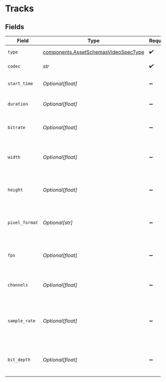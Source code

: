 # Tracks


## Fields

| Field                                                                                        | Type                                                                                         | Required                                                                                     | Description                                                                                  | Example                                                                                      |
| -------------------------------------------------------------------------------------------- | -------------------------------------------------------------------------------------------- | -------------------------------------------------------------------------------------------- | -------------------------------------------------------------------------------------------- | -------------------------------------------------------------------------------------------- |
| `type`                                                                                       | [components.AssetSchemasVideoSpecType](../../models/components/assetschemasvideospectype.md) | :heavy_check_mark:                                                                           | type of track                                                                                | video                                                                                        |
| `codec`                                                                                      | *str*                                                                                        | :heavy_check_mark:                                                                           | Codec of the track                                                                           | aac                                                                                          |
| `start_time`                                                                                 | *Optional[float]*                                                                            | :heavy_minus_sign:                                                                           | Start time of the track in seconds                                                           | 23.8238                                                                                      |
| `duration`                                                                                   | *Optional[float]*                                                                            | :heavy_minus_sign:                                                                           | Duration of the track in seconds                                                             | 23.8238                                                                                      |
| `bitrate`                                                                                    | *Optional[float]*                                                                            | :heavy_minus_sign:                                                                           | Bitrate of the track in bits per second                                                      | 1000000                                                                                      |
| `width`                                                                                      | *Optional[float]*                                                                            | :heavy_minus_sign:                                                                           | Width of the track - only for video tracks                                                   | 1920                                                                                         |
| `height`                                                                                     | *Optional[float]*                                                                            | :heavy_minus_sign:                                                                           | Height of the track - only for video tracks                                                  | 1080                                                                                         |
| `pixel_format`                                                                               | *Optional[str]*                                                                              | :heavy_minus_sign:                                                                           | Pixel format of the track - only for video tracks                                            | yuv420p                                                                                      |
| `fps`                                                                                        | *Optional[float]*                                                                            | :heavy_minus_sign:                                                                           | Frame rate of the track - only for video tracks                                              | 30                                                                                           |
| `channels`                                                                                   | *Optional[float]*                                                                            | :heavy_minus_sign:                                                                           | Amount of audio channels in the track                                                        | 2                                                                                            |
| `sample_rate`                                                                                | *Optional[float]*                                                                            | :heavy_minus_sign:                                                                           | Sample rate of the track in samples per second - only for<br/>audio tracks<br/>              | 44100                                                                                        |
| `bit_depth`                                                                                  | *Optional[float]*                                                                            | :heavy_minus_sign:                                                                           | Bit depth of the track - only for audio tracks                                               | 16                                                                                           |